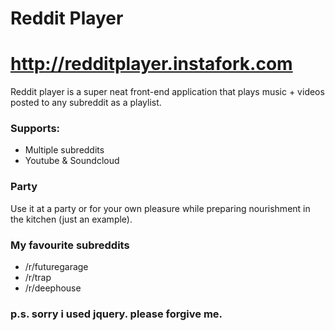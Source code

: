 # Reddit Player

# http://redditplayer.instafork.com

Reddit player is a super neat front-end application that plays music + videos posted to any subreddit as a playlist.

### Supports:
- Multiple subreddits
- Youtube & Soundcloud

### Party
Use it at a party or for your own pleasure while preparing nourishment in the kitchen (just an example).

### My favourite subreddits
- /r/futuregarage
- /r/trap
- /r/deephouse

### p.s. sorry i used jquery. please forgive me.

